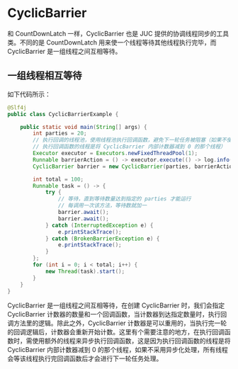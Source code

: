 # CyclicBarrier

和 CountDownLatch  一样，CyclicBarrier 也是 JUC 提供的协调线程同步的工具类。不同的是 CountDownLatch 用来使一个线程等待其他线程执行完毕，而CyclicBarrier 是一组线程之间互相等待。

## 一组线程相互等待

如下代码所示：

```java
@Slf4j
public class CyclicBarrierExample {

    public static void main(String[] args) {
        int parties = 20;
        // 执行回调的线程池，使用线程池执行回调函数，避免下一轮任务被阻塞（如果不使用额外的线程异步执行任务，
        // 执行回调函数的线程是将 CyclicBarrier 内部计数器减到 0 的那个线程）
        Executor executor = Executors.newFixedThreadPool(1);
        Runnable barrierAction = () -> executor.execute(() -> log.info("GO"));
        CyclicBarrier barrier = new CyclicBarrier(parties, barrierAction);

        int total = 100;
        Runnable task = () -> {
            try {
                // 等待，直到等待数量达到指定的 parties 才能运行
                // 每调用一次该方法，等待数就加一
                barrier.await();
                barrier.await();
            } catch (InterruptedException e) {
                e.printStackTrace();
            } catch (BrokenBarrierException e) {
                e.printStackTrace();
            }
        };
        for (int i = 0; i < total; i++) {
            new Thread(task).start();
        }
    }
}
```

CyclicBarrier 是一组线程之间互相等待，在创建 CyclicBarrier 时，我们会指定 CyclicBarrier 计数器的数量和一个回调函数，当计数器到达指定数量时，执行回调方法里的逻辑。除此之外，CyclicBarrier 计数器是可以重用的，当执行完一轮的回调逻辑后，计数器会重新开始计数。这里有个需要注意的地方，在执行回调函数时，需使用额外的线程来异步执行回调函数，这是因为执行回调函数的线程是将 CyclicBarrier 内部计数器减到 0 的那个线程，如果不采用异步化处理，所有线程会等该线程执行完回调函数后才会进行下一轮任务处理。

